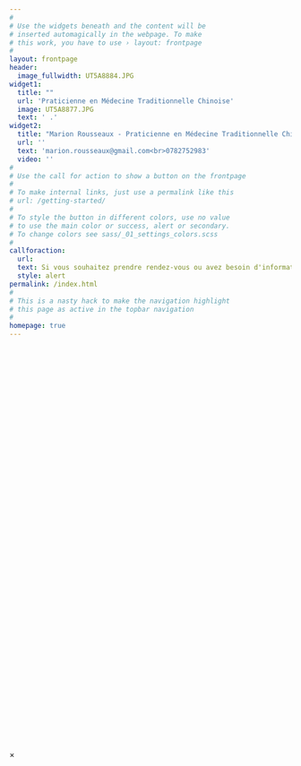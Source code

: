 ```yaml
---
#
# Use the widgets beneath and the content will be
# inserted automagically in the webpage. To make
# this work, you have to use › layout: frontpage
#
layout: frontpage
header:
  image_fullwidth: UT5A8884.JPG
widget1:
  title: ""
  url: 'Praticienne en Médecine Traditionnelle Chinoise'
  image: UT5A8877.JPG
  text: ' .'
widget2:
  title: "Marion Rousseaux - Praticienne en Médecine Traditionnelle Chinoise"
  url: ''
  text: 'marion.rousseaux@gmail.com<br>0782752983'
  video: ''
#
# Use the call for action to show a button on the frontpage
#
# To make internal links, just use a permalink like this
# url: /getting-started/
#
# To style the button in different colors, use no value
# to use the main color or success, alert or secondary.
# To change colors see sass/_01_settings_colors.scss
#
callforaction:
  url: 
  text: Si vous souhaitez prendre rendez-vous ou avez besoin d'informations complémentaires, n'hésitez pas à me contacter directement au 0782752983 ou m'envoyer un mail à l'adresse suivante : marion.rousseaux@gmail.com
  style: alert
permalink: /index.html
#
# This is a nasty hack to make the navigation highlight
# this page as active in the topbar navigation
#
homepage: true
---
```


<div id="videoModal" class="reveal-modal large" data-reveal="">
  <div class="flex-video widescreen vimeo" style="display: block;">
    <iframe width="1280" height="720" src="" frameborder="0" allowfullscreen></iframe>
  </div>
  <a class="close-reveal-modal">&#215;</a>
</div>
